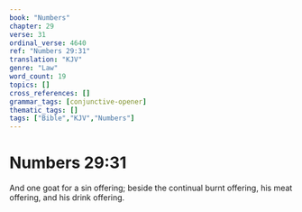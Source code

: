 ```yaml
---
book: "Numbers"
chapter: 29
verse: 31
ordinal_verse: 4640
ref: "Numbers 29:31"
translation: "KJV"
genre: "Law"
word_count: 19
topics: []
cross_references: []
grammar_tags: [conjunctive-opener]
thematic_tags: []
tags: ["Bible","KJV","Numbers"]
---
```


# Numbers 29:31

And one goat for a sin offering; beside the continual burnt offering, his meat offering, and his drink offering.
